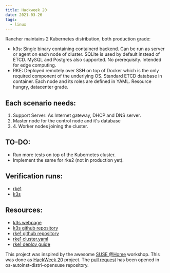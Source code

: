 ```yaml
---
title: Hackweek 20
date: 2021-03-26
tags:
  - linux
---
```


Rancher maintains 2 Kubernetes distribution, both production grade:

 * k3s: Single binary containing containerd backend. Can be run as
   server or agent on each node of cluster. SQLite is used by default
   instead of ETCD. MySQL and Postgres also supported.
   No prerequisity. Intended for edge computing.
 * RKE: Deployed remotely over SSH on top of Docker which is the only
   required component of the underlying OS. Standard ETCD database
   in container. Each node and its roles are defined in YAML.
   Resource hungry, datacenter grade.

<!--more-->

## Each scenario needs:
 1) Support Server: As Internet gateway, DHCP and DNS server.
 2) Master node for the control node and it's database
 3) ‎4. Worker nodes joining the cluster.

## TO-DO:
 * Run more tests on top of the Kubernetes cluster.
 * Implement the same for rke2 (not in production yet).

## Verification runs:
 * [rke1](http://pdostal-server.suse.cz/tests/11596)
 * [k3s](http://pdostal-server.suse.cz/tests/11592)

## Resources:
 * [k3s webpage](https://k3s.io/)
 * [k3s github repository](https://github.com/k3s-io/k3s)
 * [rke1 github repository](https://github.com/rancher/rke)
 * [rke1 cluster.yaml](https://rancher.com/docs/rke/latest/en/example-yamls/#minimal-cluster-yml-example)
 * [rke1 deploy guide](https://rancher.com/docs/rke/latest/en/installation/#prepare-the-nodes-for-the-kubernetes-cluster)

This project was inspired by the awesome [SUSE @Home](https://github.com/SUSE/suse-at-home) workshop.
This was done as [HackWeek 20](https://hackweek.suse.com/20/projects/create-openqa-multimachine-tests-for-deploying-kubernetes-on-tumbleweed-using-both-k3s-and-rke1) project.
The [pull request](https://github.com/os-autoinst/os-autoinst-distri-opensuse/pull/12200) has been opened in os-autoinst-distri-opensuse repository.
